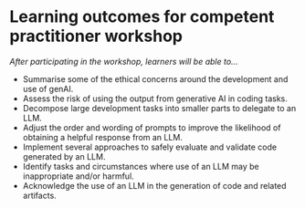 # Learning outcomes for competent practitioner workshop
_After participating in the workshop, learners will be able to..._

* Summarise some of the ethical concerns around the development and use of genAI.
* Assess the risk of using the output from generative AI in coding tasks.
* Decompose large development tasks into smaller parts to delegate to an LLM.
* Adjust the order and wording of prompts to improve the likelihood of obtaining a helpful response from an LLM.
* Implement several approaches to safely evaluate and validate code generated by an LLM.
* Identify tasks and circumstances where use of an LLM may be inappropriate and/or harmful.
* Acknowledge the use of an LLM in the generation of code and related artifacts.